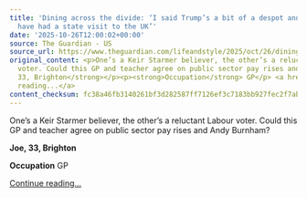 ```yaml
---
title: 'Dining across the divide: ‘I said Trump’s a bit of a despot and shouldn’t
  have had a state visit to the UK’'
date: '2025-10-26T12:00:02+00:00'
source: The Guardian - US
source_url: https://www.theguardian.com/lifeandstyle/2025/oct/26/dining-across-the-divide-joe-stuart
original_content: <p>One’s a Keir Starmer believer, the other’s a reluctant Labour
  voter. Could this GP and teacher agree on public sector pay rises and Andy Burnham?</p><p><strong>Joe,
  33, Brighton</strong></p><p><strong>Occupation</strong> GP</p> <a href="https://www.theguardian.com/lifeandstyle/2025/oct/26/dining-across-the-divide-joe-stuart">Continue
  reading...</a>
content_checksum: fc38a46fb3140261bf3d282587ff7126ef3c7183bb927fec2f7abf6719fee4a8
---
```


One’s a Keir Starmer believer, the other’s a reluctant Labour voter. Could this GP and teacher agree on public sector pay rises and Andy Burnham?

**Joe, 33, Brighton**

**Occupation** GP

 [Continue reading...](https://www.theguardian.com/lifeandstyle/2025/oct/26/dining-across-the-divide-joe-stuart)